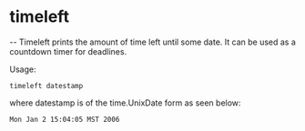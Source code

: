 # timeleft
--
Timeleft prints the amount of time left until some date. It can be used as a
countdown timer for deadlines.

Usage:

    timeleft datestamp

where datestamp is of the time.UnixDate form as seen below:

    Mon Jan 2 15:04:05 MST 2006
